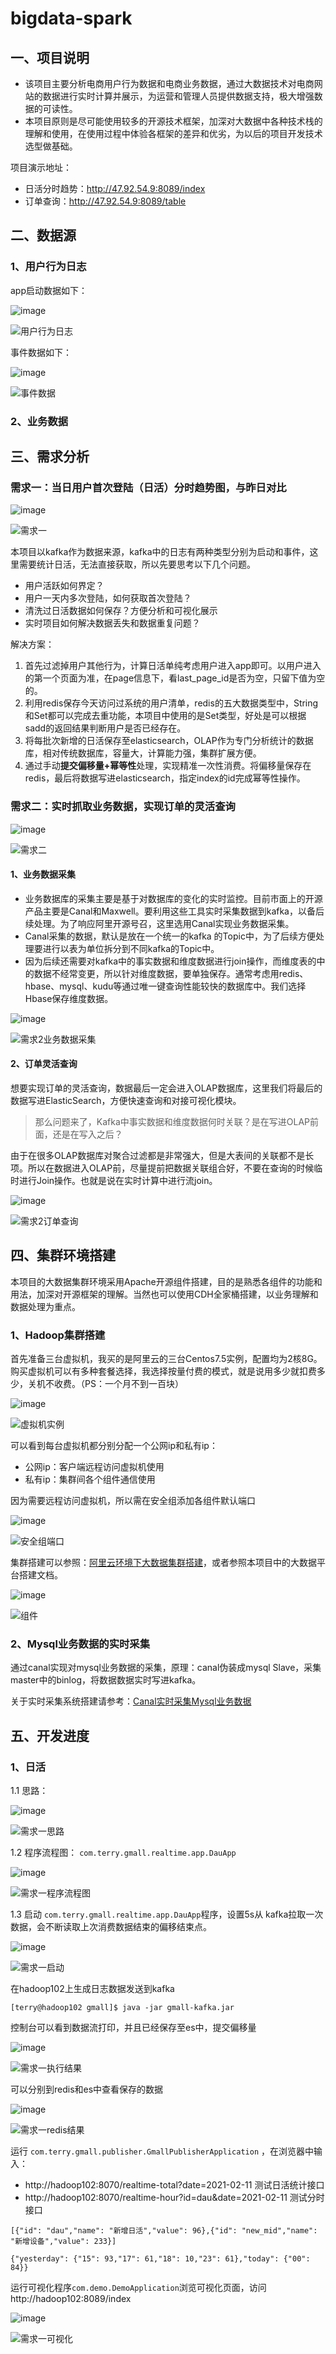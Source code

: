 # bigdata-spark
## 一、项目说明

* 该项目主要分析电商用户行为数据和电商业务数据，通过大数据技术对电商网站的数据进行实时计算并展示，为运营和管理人员提供数据支持，极大增强数据的可读性。
* 本项目原则是尽可能使用较多的开源技术框架，加深对大数据中各种技术栈的理解和使用，在使用过程中体验各框架的差异和优劣，为以后的项目开发技术选型做基础。

项目演示地址：

* 日活分时趋势：http://47.92.54.9:8089/index
* 订单查询：http://47.92.54.9:8089/table

## 二、数据源

### 1、用户行为日志

app启动数据如下：

![image](https://github.com/91Terry/bigdata-spark/blob/master/image/datas/%E7%94%A8%E6%88%B7%E8%A1%8C%E4%B8%BA%E6%97%A5%E5%BF%97.jpg)

![用户行为日志](E:\code\gmall-realtime-spark\image\datas\用户行为日志.jpg)

事件数据如下：

![image](https://github.com/91Terry/bigdata-spark/blob/master/image/datas/%E4%BA%8B%E4%BB%B6%E6%95%B0%E6%8D%AE.jpg)

![事件数据](E:\code\gmall-realtime-spark\image\datas\事件数据.jpg)

### 2、业务数据





## 三、需求分析

### 需求一：当日用户首次登陆（日活）分时趋势图，与昨日对比

![image](https://github.com/91Terry/bigdata-spark/blob/master/image/%E5%A4%A7%E6%95%B0%E6%8D%AE%E5%B9%B3%E5%8F%B0%E6%90%AD%E5%BB%BA/%E9%9C%80%E6%B1%82%E4%B8%80.png)

![需求一](E:\code\gmall-realtime-spark\image\大数据平台搭建\需求一.png)



本项目以kafka作为数据来源，kafka中的日志有两种类型分别为启动和事件，这里需要统计日活，无法直接获取，所以先要思考以下几个问题。

- 用户活跃如何界定？
- 用户一天内多次登陆，如何获取首次登陆？
- 清洗过日活数据如何保存？方便分析和可视化展示
- 实时项目如何解决数据丢失和数据重复问题？

解决方案：

1. 首先过滤掉用户其他行为，计算日活单纯考虑用户进入app即可。以用户进入的第一个页面为准，在page信息下，看last_page_id是否为空，只留下值为空的。
2. 利用redis保存今天访问过系统的用户清单，redis的五大数据类型中，String和Set都可以完成去重功能，本项目中使用的是Set类型，好处是可以根据sadd的返回结果判断用户是否已经存在。
3. 将每批次新增的日活保存至elasticsearch，OLAP作为专门分析统计的数据库，相对传统数据库，容量大，计算能力强，集群扩展方便。
4. 通过手动**提交偏移量+幂等性**处理，实现精准一次性消费。将偏移量保存在redis，最后将数据写进elasticsearch，指定index的id完成幂等性操作。



### 需求二：实时抓取业务数据，实现订单的灵活查询

![image](https://github.com/91Terry/bigdata-spark/blob/master/image/%E9%9C%80%E6%B1%82%E5%88%86%E6%9E%90/%E9%9C%80%E6%B1%82%E4%BA%8C.jpg)

![需求二](E:\code\gmall-realtime-spark\image\需求分析\需求二.jpg)





#### 1、业务数据采集

- 业务数据库的采集主要是基于对数据库的变化的实时监控。目前市面上的开源产品主要是Canal和Maxwell。要利用这些工具实时采集数据到kafka，以备后续处理。为了响应阿里开源号召，这里选用Canal实现业务数据采集。
- Canal采集的数据，默认是放在一个统一的kafka 的Topic中，为了后续方便处理要进行以表为单位拆分到不同kafka的Topic中。
- 因为后续还需要对kafka中的事实数据和维度数据进行join操作，而维度表的中的数据不经常变更，所以针对维度数据，要单独保存。通常考虑用redis、hbase、mysql、kudu等通过唯一键查询性能较快的数据库中。我们选择Hbase保存维度数据。

![image](https://github.com/91Terry/bigdata-spark/blob/master/image/%E9%9C%80%E6%B1%82%E5%88%86%E6%9E%90/%E9%9C%80%E6%B1%822%E4%B8%9A%E5%8A%A1%E6%95%B0%E6%8D%AE%E9%87%87%E9%9B%86.png)

![需求2业务数据采集](E:\code\gmall-realtime-spark\image\需求分析\需求2业务数据采集.png)

#### 2、订单灵活查询

想要实现订单的灵活查询，数据最后一定会进入OLAP数据库，这里我们将最后的数据写进ElasticSearch，方便快速查询和对接可视化模块。

> 那么问题来了，Kafka中事实数据和维度数据何时关联？是在写进OLAP前面，还是在写入之后？

由于在很多OLAP数据库对聚合过滤都是非常强大，但是大表间的关联都不是长项。所以在数据进入OLAP前，尽量提前把数据关联组合好，不要在查询的时候临时进行Join操作。也就是说在实时计算中进行流join。

![image](https://github.com/91Terry/bigdata-spark/blob/master/image/%E9%9C%80%E6%B1%82%E5%88%86%E6%9E%90/%E9%9C%80%E6%B1%822%E8%AE%A2%E5%8D%95%E6%9F%A5%E8%AF%A2.png)

![需求2订单查询](E:\code\gmall-realtime-spark\image\需求分析\需求2订单查询.png)







## 四、集群环境搭建

本项目的大数据集群环境采用Apache开源组件搭建，目的是熟悉各组件的功能和用法，加深对开源框架的理解。当然也可以使用CDH全家桶搭建，以业务理解和数据处理为重点。

### 1、Hadoop集群搭建

首先准备三台虚拟机，我买的是阿里云的三台Centos7.5实例，配置均为2核8G。购买虚拟机可以有多种套餐选择，我选择按量付费的模式，就是说用多少就扣费多少，关机不收费。（PS：一个月不到一百块）

![image](https://github.com/91Terry/bigdata-spark/blob/master/image/%E5%A4%A7%E6%95%B0%E6%8D%AE%E5%B9%B3%E5%8F%B0%E6%90%AD%E5%BB%BA/%E8%99%9A%E6%8B%9F%E6%9C%BA%E5%AE%9E%E4%BE%8B.jpg)

![虚拟机实例](E:\code\gmall-realtime-spark\image\大数据平台搭建\虚拟机实例.jpg)

可以看到每台虚拟机都分别分配一个公网ip和私有ip：

* 公网ip：客户端远程访问虚拟机使用
* 私有ip：集群间各个组件通信使用

因为需要远程访问虚拟机，所以需在安全组添加各组件默认端口

![image](https://github.com/91Terry/bigdata-spark/blob/master/image/%E5%A4%A7%E6%95%B0%E6%8D%AE%E5%B9%B3%E5%8F%B0%E6%90%AD%E5%BB%BA/%E5%AE%89%E5%85%A8%E7%BB%84%E7%AB%AF%E5%8F%A3.jpg)

![安全组端口](E:\code\gmall-realtime-spark\image\大数据平台搭建\安全组端口.jpg)



集群搭建可以参照：[阿里云环境下大数据集群搭建](http://hadoop.love/#/info?blogOid=79)，或者参照本项目中的大数据平台搭建文档。

![image](https://github.com/91Terry/bigdata-spark/blob/master/image/%E5%A4%A7%E6%95%B0%E6%8D%AE%E5%B9%B3%E5%8F%B0%E6%90%AD%E5%BB%BA/%E7%BB%84%E4%BB%B6.jpg)



![组件](E:\code\gmall-realtime-spark\image\大数据平台搭建\组件.jpg)

### 2、Mysql业务数据的实时采集

通过canal实现对mysql业务数据的采集，原理：canal伪装成mysql Slave，采集master中的binlog，将数据数据实时写进kafka。

关于实时采集系统搭建请参考：[Canal实时采集Mysql业务数据](http://hadoop.love/#/info?blogOid=81)



## 五、开发进度

### 1、日活

1.1 思路：

![image](https://github.com/91Terry/bigdata-spark/blob/master/image/%E5%BC%80%E5%8F%91%E8%BF%9B%E5%BA%A6/%E9%9C%80%E6%B1%82%E4%B8%80%E6%80%9D%E8%B7%AF.png)

![需求一思路](E:\code\gmall-realtime-spark\image\开发进度\需求一思路.png)

1.2 程序流程图： `com.terry.gmall.realtime.app.DauApp`

![image](https://github.com/91Terry/bigdata-spark/blob/master/image/%E5%BC%80%E5%8F%91%E8%BF%9B%E5%BA%A6/%E9%9C%80%E6%B1%82%E4%B8%80%E7%A8%8B%E5%BA%8F%E6%B5%81%E7%A8%8B%E5%9B%BE.png)

![需求一程序流程图](E:\code\gmall-realtime-spark\image\开发进度\需求一程序流程图.png)

1.3 启动 `com.terry.gmall.realtime.app.DauApp`程序，设置5s从 kafka拉取一次数据，会不断读取上次消费数据结束的偏移结束点。

![image](https://github.com/91Terry/bigdata-spark/blob/master/image/%E5%BC%80%E5%8F%91%E8%BF%9B%E5%BA%A6/%E9%9C%80%E6%B1%82%E4%B8%80%E5%90%AF%E5%8A%A8.jpg)

![需求一启动](E:\code\gmall-realtime-spark\image\开发进度\需求一启动.jpg)

在hadoop102上生成日志数据发送到kafka

~~~
[terry@hadoop102 gmall]$ java -jar gmall-kafka.jar 
~~~

控制台可以看到数据流打印，并且已经保存至es中，提交偏移量

![image](https://github.com/91Terry/bigdata-spark/blob/master/image/%E5%BC%80%E5%8F%91%E8%BF%9B%E5%BA%A6/%E9%9C%80%E6%B1%82%E4%B8%80%E6%89%A7%E8%A1%8C%E7%BB%93%E6%9E%9C.jpg)

![需求一执行结果](E:\code\gmall-realtime-spark\image\开发进度\需求一执行结果.jpg)

可以分别到redis和es中查看保存的数据

![image](https://github.com/91Terry/bigdata-spark/blob/master/image/%E5%BC%80%E5%8F%91%E8%BF%9B%E5%BA%A6/%E9%9C%80%E6%B1%82%E4%B8%80redis%E7%BB%93%E6%9E%9C.jpg)

![需求一redis结果](E:\code\gmall-realtime-spark\image\开发进度\需求一redis结果.jpg)

运行 `com.terry.gmall.publisher.GmallPublisherApplication` ，在浏览器中输入：

* http://hadoop102:8070/realtime-total?date=2021-02-11 测试日活统计接口
* http://hadoop102:8070/realtime-hour?id=dau&date=2021-02-11 测试分时接口

~~~
[{"id": "dau","name": "新增日活","value": 96},{"id": "new_mid","name": "新增设备","value": 233}]
~~~

~~~
{"yesterday": {"15": 93,"17": 61,"18": 10,"23": 61},"today": {"00": 84}}
~~~

运行可视化程序`com.demo.DemoApplication`浏览可视化页面，访问 http://hadoop102:8089/index

![image](https://github.com/91Terry/bigdata-spark/blob/master/image/%E5%BC%80%E5%8F%91%E8%BF%9B%E5%BA%A6/%E9%9C%80%E6%B1%82%E4%B8%80%E5%8F%AF%E8%A7%86%E5%8C%96.jpg)

![需求一可视化](E:\code\gmall-realtime-spark\image\开发进度\需求一可视化.jpg)













